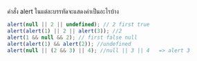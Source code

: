 คำสั่ง alert ในแต่ละบรรทัดจะแสดงค่าเป็นอะไรบ้าง

```js
alert(null || 2 || undefined); // 2 first true
alert(alert(1) || 2 || alert(3)); //2
alert(1 && null && 2); // first false null
alert(alert(1) && alert(2)); //undefined
alert(null || (2 && 3) || 4); //null || 3 || 4   => alert 3
```
